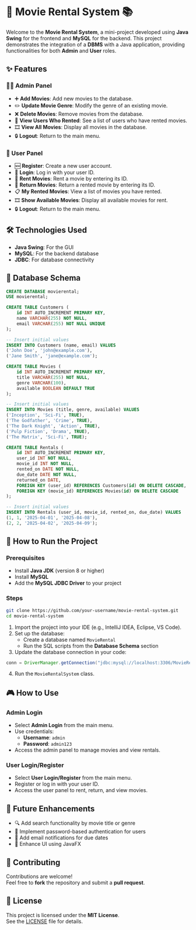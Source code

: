 # 🎥 Movie Rental System 📚

Welcome to the **Movie Rental System**, a mini-project developed using **Java Swing** for the frontend and **MySQL** for the backend. This project demonstrates the integration of a **DBMS** with a Java application, providing functionalities for both **Admin** and **User** roles.


## ✨ Features

### 👩‍💼 Admin Panel
- ➕ **Add Movies**: Add new movies to the database.
- ✏️ **Update Movie Genre**: Modify the genre of an existing movie.
- ❌ **Delete Movies**: Remove movies from the database.
- 👥 **View Users Who Rented**: See a list of users who have rented movies.
- 🎞️ **View All Movies**: Display all movies in the database.
- 🔒 **Logout**: Return to the main menu.

### 👤 User Panel
- 🆕 **Register**: Create a new user account.
- 🔑 **Login**: Log in with your user ID.
- 🎥 **Rent Movies**: Rent a movie by entering its ID.
- 🔄 **Return Movies**: Return a rented movie by entering its ID.
- 📋 **My Rented Movies**: View a list of movies you have rented.
- 🎞️ **Show Available Movies**: Display all available movies for rent.
- 🔒 **Logout**: Return to the main menu.


## 🛠️ Technologies Used
- **Java Swing**: For the GUI
- **MySQL**: For the backend database
- **JDBC**: For database connectivity


## 📂 Database Schema

```sql
CREATE DATABASE movierental;
USE movierental;

CREATE TABLE Customers (
    id INT AUTO_INCREMENT PRIMARY KEY,
    name VARCHAR(255) NOT NULL,
    email VARCHAR(255) NOT NULL UNIQUE
);

-- Insert initial values
INSERT INTO Customers (name, email) VALUES
('John Doe', 'john@example.com'),
('Jane Smith', 'jane@example.com');

CREATE TABLE Movies (
    id INT AUTO_INCREMENT PRIMARY KEY,
    title VARCHAR(255) NOT NULL,
    genre VARCHAR(100),
    available BOOLEAN DEFAULT TRUE
);

-- Insert initial values
INSERT INTO Movies (title, genre, available) VALUES
('Inception', 'Sci-Fi', TRUE),
('The Godfather', 'Crime', TRUE),
('The Dark Knight', 'Action', TRUE),
('Pulp Fiction', 'Drama', TRUE),
('The Matrix', 'Sci-Fi', TRUE);

CREATE TABLE Rentals (
    id INT AUTO_INCREMENT PRIMARY KEY,
    user_id INT NOT NULL,
    movie_id INT NOT NULL,
    rented_on DATE NOT NULL,
    due_date DATE NOT NULL,
    returned_on DATE,
    FOREIGN KEY (user_id) REFERENCES Customers(id) ON DELETE CASCADE,
    FOREIGN KEY (movie_id) REFERENCES Movies(id) ON DELETE CASCADE
);

-- Insert initial values
INSERT INTO Rentals (user_id, movie_id, rented_on, due_date) VALUES
(1, 1, '2025-04-01', '2025-04-08'),
(2, 2, '2025-04-02', '2025-04-09');
```


## 🚀 How to Run the Project

### Prerequisites
- Install **Java JDK** (version 8 or higher)
- Install **MySQL**
- Add the **MySQL JDBC Driver** to your project

### Steps

```bash
git clone https://github.com/your-username/movie-rental-system.git
cd movie-rental-system
```

1. Import the project into your IDE (e.g., IntelliJ IDEA, Eclipse, VS Code).
2. Set up the database:
   - Create a database named `MovieRental`
   - Run the SQL scripts from the **Database Schema** section
3. Update the database connection in your code:
```java
conn = DriverManager.getConnection("jdbc:mysql://localhost:3306/MovieRental", "root", "your-password");
```
4. Run the `MovieRentalSystem` class.


## 🎮 How to Use

### Admin Login
- Select **Admin Login** from the main menu.
- Use credentials:
  - **Username**: `admin`
  - **Password**: `admin123`
- Access the admin panel to manage movies and view rentals.

### User Login/Register
- Select **User Login/Register** from the main menu.
- Register or log in with your user ID.
- Access the user panel to rent, return, and view movies.


## 🌟 Future Enhancements
- 🔍 Add search functionality by movie title or genre
- 🔐 Implement password-based authentication for users
- 📧 Add email notifications for due dates
- 🎨 Enhance UI using JavaFX


## 🤝 Contributing

Contributions are welcome!  
Feel free to **fork** the repository and submit a **pull request**.


## 📄 License

This project is licensed under the **MIT License**.  
See the [LICENSE](LICENSE) file for details.
